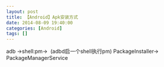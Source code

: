 ```yaml
---
layout: post
title: 【Android】Apk安装方式
date: 2014-08-09 19:40:00
categories: [Android]
tags: []
---
```

adb ->shell:pm->  (adbd启一个shell执行pm)
PackageInstaller->               PackageManagerService
